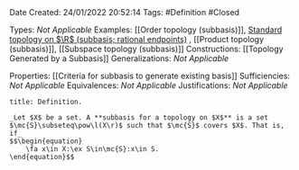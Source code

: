 <br />
<br />

Date Created: 24/01/2022 20:52:14
Tags: #Definition #Closed 

Types: _Not Applicable_
Examples: [[Order topology (subbasis)]], [Standard topology on $\R$ (subbasis; rational endpoints)](Standard%20topology%20on%20R%20(subbasis;%20rational%20endpoints).md) , [[Product topology (subbasis)]], [[Subspace topology (subbasis)]]
Constructions: [[Topology Generated by a Subbasis]]
Generalizations: _Not Applicable_

Properties: [[Criteria for subbasis to generate existing basis]]
Sufficiencies: _Not Applicable_
Equivalences: _Not Applicable_
Justifications: _Not Applicable_

``` ad-Definition
title: Definition.

_Let $X$ be a set. A **subbasis for a topology on $X$** is a set $\mc{S}\subseteq\pow\l(X\r)$ such that $\mc{S}$ covers $X$. That is, if_
$$\begin{equation}
    \fa x\in X:\ex S\in\mc{S}:x\in S.
\end{equation}$$

```
